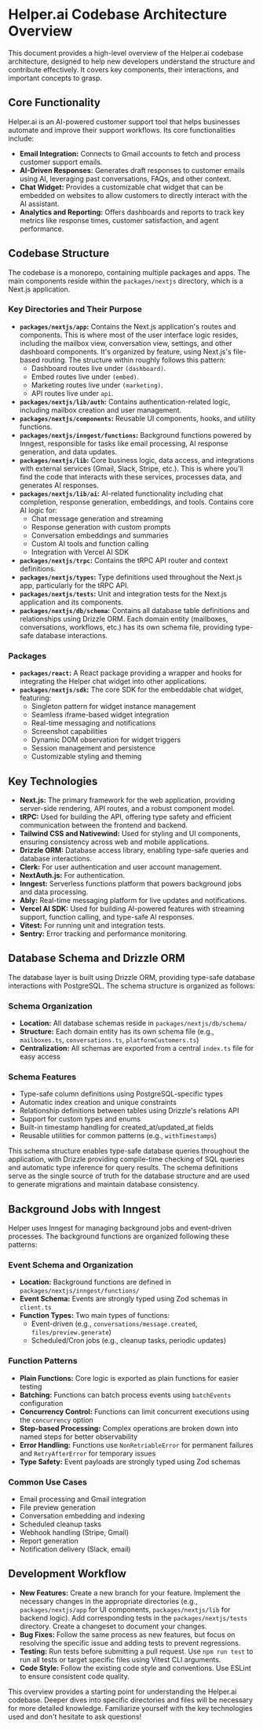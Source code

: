 # Helper.ai Codebase Architecture Overview

This document provides a high-level overview of the Helper.ai codebase architecture, designed to help new developers understand the structure and contribute effectively.  It covers key components, their interactions, and important concepts to grasp.

## Core Functionality

Helper.ai is an AI-powered customer support tool that helps businesses automate and improve their support workflows.  Its core functionalities include:

- **Email Integration:**  Connects to Gmail accounts to fetch and process customer support emails.
- **AI-Driven Responses:**  Generates draft responses to customer emails using AI, leveraging past conversations, FAQs, and other context.
- **Chat Widget:**  Provides a customizable chat widget that can be embedded on websites to allow customers to directly interact with the AI assistant.
- **Analytics and Reporting:**  Offers dashboards and reports to track key metrics like response times, customer satisfaction, and agent performance.

## Codebase Structure

The codebase is a monorepo, containing multiple packages and apps. The main components reside within the `packages/nextjs` directory, which is a Next.js application.

### Key Directories and Their Purpose

- **`packages/nextjs/app`:** Contains the Next.js application's routes and components. This is where most of the user interface logic resides, including the mailbox view, conversation view, settings, and other dashboard components.  It's organized by feature, using Next.js's file-based routing.  The structure within roughly follows this pattern:
    - Dashboard routes live under `(dashboard)`.
    - Embed routes live under `(embed)`.
    - Marketing routes live under `(marketing)`.
    - API routes live under `api`.
- **`packages/nextjs/lib/auth`:** Contains authentication-related logic, including mailbox creation and user management.
- **`packages/nextjs/components`:**  Reusable UI components, hooks, and utility functions.
- **`packages/nextjs/inngest/functions`:** Background functions powered by Inngest, responsible for tasks like email processing, AI response generation, and data updates.
- **`packages/nextjs/lib`:** Core business logic, data access, and integrations with external services (Gmail, Slack, Stripe, etc.). This is where you'll find the code that interacts with these services, processes data, and generates AI responses.
- **`packages/nextjs/lib/ai`:** AI-related functionality including chat completion, response generation, embeddings, and tools. Contains core AI logic for:
    - Chat message generation and streaming
    - Response generation with custom prompts
    - Conversation embeddings and summaries
    - Custom AI tools and function calling
    - Integration with Vercel AI SDK
- **`packages/nextjs/trpc`:** Contains the tRPC API router and context definitions.
- **`packages/nextjs/types`:** Type definitions used throughout the Next.js app, particularly for the tRPC API.
- **`packages/nextjs/tests`:**  Unit and integration tests for the Next.js application and its components.
- **`packages/nextjs/db/schema`:** Contains all database table definitions and relationships using Drizzle ORM. Each domain entity (mailboxes, conversations, workflows, etc.) has its own schema file, providing type-safe database interactions.

### Packages

- **`packages/react`:** A React package providing a wrapper and hooks for integrating the Helper chat widget into other applications.
- **`packages/nextjs/sdk`:** The core SDK for the embeddable chat widget, featuring:
    - Singleton pattern for widget instance management
    - Seamless iframe-based widget integration
    - Real-time messaging and notifications
    - Screenshot capabilities
    - Dynamic DOM observation for widget triggers
    - Session management and persistence
    - Customizable styling and theming

## Key Technologies

- **Next.js:**  The primary framework for the web application, providing server-side rendering, API routes, and a robust component model.
- **tRPC:**  Used for building the API, offering type safety and efficient communication between the frontend and backend.
- **Tailwind CSS and Nativewind:** Used for styling and UI components, ensuring consistency across web and mobile applications.
- **Drizzle ORM:**  Database access library, enabling type-safe queries and database interactions.
- **Clerk:**  For user authentication and user account management.
- **NextAuth.js:** For authentication.
- **Inngest:** Serverless functions platform that powers background jobs and data processing.
- **Ably:**  Real-time messaging platform for live updates and notifications.
- **Vercel AI SDK:** Used for building AI-powered features with streaming support, function calling, and type-safe AI responses.
- **Vitest:**  For running unit and integration tests.
- **Sentry:**  Error tracking and performance monitoring.

## Database Schema and Drizzle ORM

The database layer is built using Drizzle ORM, providing type-safe database interactions with PostgreSQL. The schema structure is organized as follows:

### Schema Organization

- **Location:** All database schemas reside in `packages/nextjs/db/schema/`
- **Structure:** Each domain entity has its own schema file (e.g., `mailboxes.ts`, `conversations.ts`, `platformCustomers.ts`)
- **Centralization:** All schemas are exported from a central `index.ts` file for easy access

### Schema Features

- Type-safe column definitions using PostgreSQL-specific types
- Automatic index creation and unique constraints
- Relationship definitions between tables using Drizzle's relations API
- Support for custom types and enums
- Built-in timestamp handling for created_at/updated_at fields
- Reusable utilities for common patterns (e.g., `withTimestamps`)

This schema structure enables type-safe database queries throughout the application, with Drizzle providing compile-time checking of SQL queries and automatic type inference for query results. The schema definitions serve as the single source of truth for the database structure and are used to generate migrations and maintain database consistency.

## Background Jobs with Inngest

Helper uses Inngest for managing background jobs and event-driven processes. The background functions are organized following these patterns:

### Event Schema and Organization

- **Location:** Background functions are defined in `packages/nextjs/inngest/functions/`
- **Event Schema:** Events are strongly typed using Zod schemas in `client.ts`
- **Function Types:** Two main types of functions:
  - Event-driven (e.g., `conversations/message.created`, `files/preview.generate`)
  - Scheduled/Cron jobs (e.g., cleanup tasks, periodic updates)

### Function Patterns

- **Plain Functions:** Core logic is exported as plain functions for easier testing
- **Batching:** Functions can batch process events using `batchEvents` configuration
- **Concurrency Control:** Functions can limit concurrent executions using the `concurrency` option
- **Step-based Processing:** Complex operations are broken down into named steps for better observability
- **Error Handling:** Functions use `NonRetriableError` for permanent failures and `RetryAfterError` for temporary issues
- **Type Safety:** Event payloads are strongly typed using Zod schemas

### Common Use Cases

- Email processing and Gmail integration
- File preview generation
- Conversation embedding and indexing
- Scheduled cleanup tasks
- Webhook handling (Stripe, Gmail)
- Report generation
- Notification delivery (Slack, email)

## Development Workflow

- **New Features:** Create a new branch for your feature. Implement the necessary changes in the appropriate directories (e.g., `packages/nextjs/app` for UI components, `packages/nextjs/lib` for backend logic). Add corresponding tests in the `packages/nextjs/tests` directory. Create a changeset to document your changes.
- **Bug Fixes:** Follow the same process as new features, but focus on resolving the specific issue and adding tests to prevent regressions.
- **Testing:** Run tests before submitting a pull request. Use `npm run test` to run all tests or target specific files using Vitest CLI arguments.
- **Code Style:** Follow the existing code style and conventions. Use ESLint to ensure consistent code quality.


This overview provides a starting point for understanding the Helper.ai codebase. Deeper dives into specific directories and files will be necessary for more detailed knowledge. Familiarize yourself with the key technologies used and don't hesitate to ask questions!

